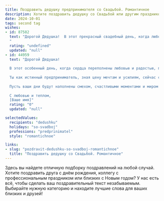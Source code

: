 ```yaml
---
title: Поздравить дедушку предпринимателя со Свадьбой. Романтичное
description: Хотите поздравить дедушку со Свадьбой или другим праздником? Наш ИИ создаст незабываемое поздравление, а вы обязательно выделитесь среди других.  
date: 2024-10-01
tags: second tag
wishes:
- id: 87582
  text: "Дорогой Дедушка!  В этот прекрасный свадебный день, когда любовь расцветает ярче всех цветов, примите наши самые сердечные поздравления!  Пусть ваша жизнь вместе будет полна нежности, взаимного уважения и безграничного счастья, как процветающий бизнес, который вы так успешно построили. Желаем вам долгих лет любви и семейного благополучия,  чтобы каждый день был наполнен радостью и теплом, согревая ваши сердца, как лучи заходящего солнца.  Счастья вам, дорогие!
  "
  rating: "undefined"
  updated: "null"
- id: 44959
  text: "Дорогой Дедушка!
  
  В этот особенный день, когда сердца переполнены любовью и радостью, позволь поздравить тебя с вашей свадьбой! Пусть каждый момент, проведённый вместе с любимой, будет окутан нежностью и заботой, словно теплый весенний ветер.
  
  Ты как истинный предприниматель, зная цену мечтам и усилиям, сейчас строишь самый важный в жизни проект — проект вашей совместной жизни. Пусть ваша любовь станет крепким основанием для новых начинаний и свершений, а каждый день будет приносить счастье и вдохновение.
  
  Пусть ваши дни будут наполнены смехом, счастливыми моментами и миром в душе. Верьте друг в друга, поддерживайте и заботьтесь, и тогда ваша история любви станет самой красивой из всех, что когда-либо были написаны.
  
  С любовью и теплом,
  [Ваше имя]"
  rating: "0"
  updated: "null"

selectedValues:
  recipients: "dedushku"
  holidays: "so-svadboj"
  professions: "predprinimatel"
  style: "romantichnoe"

links:
- slug: "pozdravit-dedushku-so-svadboj-romantichnoe"
  title: "Поздравить дедушку со Свадьбой. Романтичное"
---
```


Здесь вы найдете отличную подборку поздравлений на любой случай. 
Хотите поздравить друга с днём рождения, коллегу с профессиональным праздником или близких с Новым годом? У нас есть всё, чтобы сделать ваш поздравительный текст незабываемым. Выбирайте нужную категорию и находите лучшие слова для ваших близких и друзей!
